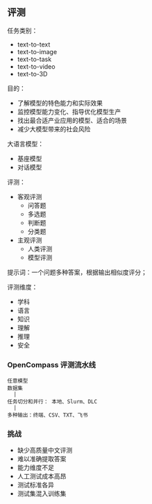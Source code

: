 ##  评测

任务类别：
- text-to-text
- text-to-image
- text-to-task
- text-to-video
- text-to-3D

目的：
- 了解模型的特色能力和实际效果
- 监控模型能力变化、指导优化模型生产
- 找出最合适产业应用的模型、适合的场景
- 减少大模型带来的社会风险

大语言模型：
- 基座模型
- 对话模型

评测：
- 客观评测
  -  问答题
  -  多选题
  -  判断题
  -  分类题
- 主观评测
  -  人类评测
  -  模型评测
 

提示词：一个问题多种答案，根据输出相似度评分；

评测维度：
- 学科
- 语言
- 知识
- 理解
- 推理
- 安全

### OpenCompass 评测流水线

```shell
任意模型
数据集
  |
任务切分和并行： 本地、Slurm、DLC
  |
多种输出：终端、CSV、TXT、飞书
```



### 挑战
- 缺少高质量中文评测
- 难以准确提取答案
- 能力维度不足
- 人工测试成本高昂
- 测试标准各异
- 测试集混入训练集

